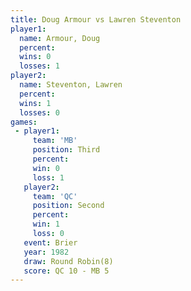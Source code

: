 ```yaml
---
title: Doug Armour vs Lawren Steventon
player1:                 
  name: Armour, Doug     
  percent:               
  wins: 0                
  losses: 1              
player2:                 
  name: Steventon, Lawren
  percent:               
  wins: 1                
  losses: 0              
games:
 - player1:         
     team: 'MB'     
     position: Third
     percent:       
     win: 0         
     loss: 1        
   player2:          
     team: 'QC'      
     position: Second
     percent:        
     win: 1          
     loss: 0         
   event: Brier        
   year: 1982          
   draw: Round Robin(8)
   score: QC 10 - MB 5 
---
```

